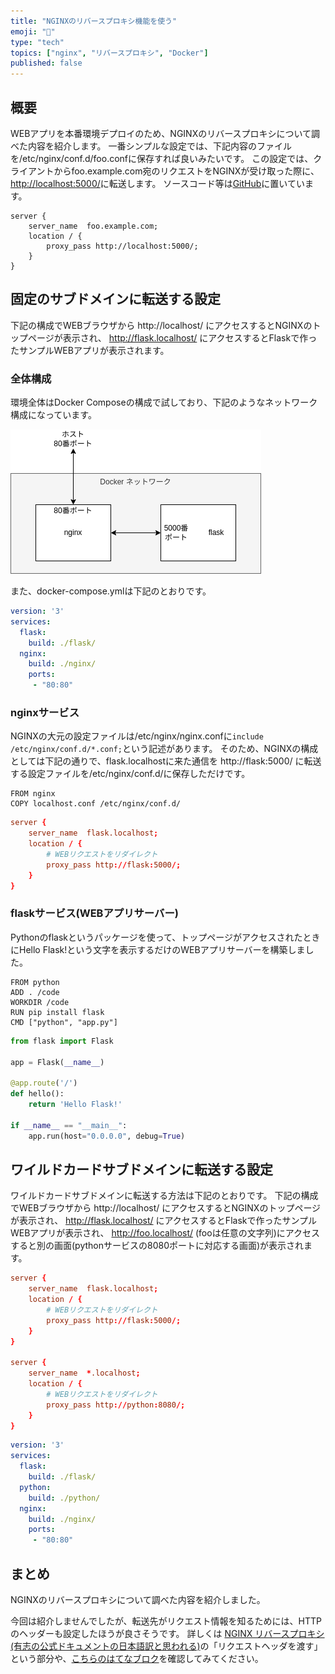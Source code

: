 ```yaml
---
title: "NGINXのリバースプロキシ機能を使う"
emoji: "🤖"
type: "tech"
topics: ["nginx", "リバースプロキシ", "Docker"]
published: false
---
```



## 概要
WEBアプリを本番環境デプロイのため、NGINXのリバースプロキシについて調べた内容を紹介します。
一番シンプルな設定では、下記内容のファイルを/etc/nginx/conf.d/foo.confに保存すれば良いみたいです。
この設定では、クライアントからfoo.example.com宛のリクエストをNGINXが受け取った際に、[http://localhost:5000/](http://localhost:5000/)に転送します。
ソースコード等は[GitHub](https://github.com/ytgw/reverse-proxy-sample)に置いています。

```
server {
    server_name  foo.example.com;
    location / {
        proxy_pass http://localhost:5000/;
    }
}
```

## 固定のサブドメインに転送する設定
下記の構成でWEBブラウザから http://localhost/ にアクセスするとNGINXのトップページが表示され、 http://flask.localhost/ にアクセスするとFlaskで作ったサンプルWEBアプリが表示されます。

### 全体構成
環境全体はDocker Composeの構成で試しており、下記のようなネットワーク構成になっています。

![](/images/nginx-reverse-proxy/network-structure.png)

また、docker-compose.ymlは下記のとおりです。

```:docker-compose.yml
version: '3'
services:
  flask:
    build: ./flask/
  nginx:
    build: ./nginx/
    ports:
     - "80:80"
```

### nginxサービス
NGINXの大元の設定ファイルは/etc/nginx/nginx.confに```include /etc/nginx/conf.d/*.conf;```という記述があります。
そのため、NGINXの構成としては下記の通りで、flask.localhostに来た通信を http://flask:5000/ に転送する設定ファイルを/etc/nginx/conf.d/に保存しただけです。

```docker:nginx/Dockerfile
FROM nginx
COPY localhost.conf /etc/nginx/conf.d/
```

```nginx:nginx/localhost.conf
server {
    server_name  flask.localhost;
    location / {
        # WEBリクエストをリダイレクト
        proxy_pass http://flask:5000/;
    }
}
```

### flaskサービス(WEBアプリサーバー)
Pythonのflaskというパッケージを使って、トップページがアクセスされたときにHello Flask!という文字を表示するだけのWEBアプリサーバーを構築しました。

```docker:flask/Dockerfile
FROM python
ADD . /code
WORKDIR /code
RUN pip install flask
CMD ["python", "app.py"]
```

```python:flask/app.py
from flask import Flask

app = Flask(__name__)

@app.route('/')
def hello():
    return 'Hello Flask!'

if __name__ == "__main__":
    app.run(host="0.0.0.0", debug=True)
```

## ワイルドカードサブドメインに転送する設定
ワイルドカードサブドメインに転送する方法は下記のとおりです。
下記の構成でWEBブラウザから http://localhost/ にアクセスするとNGINXのトップページが表示され、 http://flask.localhost/ にアクセスするとFlaskで作ったサンプルWEBアプリが表示され、 http://foo.localhost/ (fooは任意の文字列)にアクセスすると別の画面(pythonサービスの8080ポートに対応する画面)が表示されます。

```nginx:nginx/localhost.conf
server {
    server_name  flask.localhost;
    location / {
        # WEBリクエストをリダイレクト
        proxy_pass http://flask:5000/;
    }
}

server {
    server_name  *.localhost;
    location / {
        # WEBリクエストをリダイレクト
        proxy_pass http://python:8080/;
    }
}
```

```:docker-compose.yml
version: '3'
services:
  flask:
    build: ./flask/
  python:
    build: ./python/
  nginx:
    build: ./nginx/
    ports:
     - "80:80"
```

## まとめ
NGINXのリバースプロキシについて調べた内容を紹介しました。

今回は紹介しませんでしたが、転送先がリクエスト情報を知るためには、HTTPのヘッダーも設定したほうが良さそうです。
詳しくは [NGINX リバースプロキシ(有志の公式ドキュメントの日本語訳と思われる)](http://mogile.web.fc2.com/nginx/admin-guide/reverse-proxy.html)の「リクエストヘッダを渡す」という部分や、[こちらのはてなブロク](https://christina04.hatenablog.com/entry/2016/10/25/190000)を確認してみてください。
